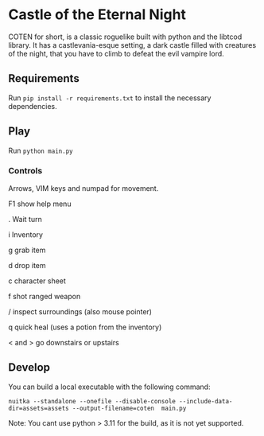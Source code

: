 # Castle of the Eternal Night 

COTEN for short, is a classic roguelike built with python and the libtcod library. It has a castlevania-esque setting, a dark castle filled with creatures of the night, that you have to climb to defeat the evil vampire lord.

## Requirements

Run `pip install -r requirements.txt` to install the necessary dependencies.

## Play

Run `python main.py`

### Controls

Arrows, VIM keys and numpad for movement.

F1 show help menu

. Wait turn

i Inventory

g grab item

d drop item

c character sheet

f shot ranged weapon

/ inspect surroundings (also mouse pointer)

q quick heal (uses a potion from the inventory)

< and > go downstairs or upstairs


## Develop

You can build a local executable with the following command:

`nuitka --standalone --onefile --disable-console --include-data-dir=assets=assets --output-filename=coten  main.py`

Note: You cant use python > 3.11 for the build, as it is not yet supported.